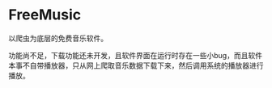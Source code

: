 # FreeMusic
以爬虫为底层的免费音乐软件。

功能尚不足，下载功能还未开发，且软件界面在运行时存在一些小bug，而且软件本事不自带播放器，只从网上爬取音乐数据下载下来，然后调用系统的播放器进行播放。
